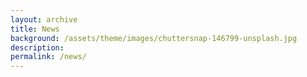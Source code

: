 ```yaml
---
layout: archive
title: News
background: /assets/theme/images/chuttersnap-146799-unsplash.jpg
description:
permalink: /news/
---
```


<!-- Content here would shop up above your list of posts -->
